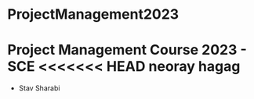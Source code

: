 # ProjectManagement2023
Project Management Course 2023 - SCE
<<<<<<< HEAD
neoray hagag 
=======

- Stav Sharabi